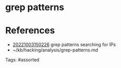 # grep patterns

# References
- [20221003150226](/zet/20221003150226/README.md) grep patterns searching for IPs
- ~/kb/hacking/analysis/grep-patterns.md

Tags:
    #assorted
